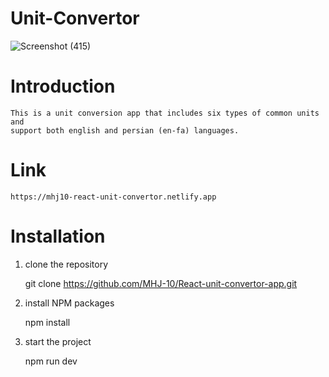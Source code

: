 # Unit-Convertor
![Screenshot (415)](https://user-images.githubusercontent.com/113971487/221426211-f905317c-4cce-4a50-b7e8-a3d2202630cf.png)

# Introduction

    This is a unit conversion app that includes six types of common units and 
    support both english and persian (en-fa) languages.
    
 # Link
     
    https://mhj10-react-unit-convertor.netlify.app

# Installation

1. clone the repository

   git clone https://github.com/MHJ-10/React-unit-convertor-app.git

2. install NPM packages

   npm install

3. start the project

   npm run dev




